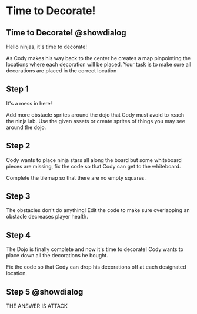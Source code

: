 # Time to Decorate!

## Time to Decorate! @showdialog
Hello ninjas, it's time to decorate! 

As Cody makes his way back to the center he creates a map pinpointing the locations where each decoration will be placed. Your task is to make sure all decorations are placed in the correct location

## Step 1
It's a mess in here! 

Add more obstacle sprites around the dojo that Cody must avoid to reach the ninja lab. Use the given assets or create sprites of things you may see around the dojo.

## Step 2
Cody wants to place ninja stars all along the board but some whiteboard pieces are missing, fix the code so that Cody can get to the whiteboard.

Complete the tilemap so that there are no empty squares.

## Step 3
The obstacles don't do anything! Edit the code to make sure overlapping an obstacle decreases player health.

## Step 4
The Dojo is finally complete and now it's time to decorate! Cody wants to place down all the decorations he bought. 

Fix the code so that Cody can drop his decorations off at each designated location.


## Step 5 @showdialog
THE ANSWER IS ATTACK